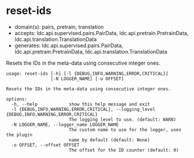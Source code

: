 # reset-ids

* domain(s): pairs, pretrain, translation
* accepts: ldc.api.supervised.pairs.PairData, ldc.api.pretrain.PretrainData, ldc.api.translation.TranslationData
* generates: ldc.api.supervised.pairs.PairData, ldc.api.pretrain.PretrainData, ldc.api.translation.TranslationData

Resets the IDs in the meta-data using consecutive integer ones.

```
usage: reset-ids [-h] [-l {DEBUG,INFO,WARNING,ERROR,CRITICAL}]
                 [-N LOGGER_NAME] [-o OFFSET]

Resets the IDs in the meta-data using consecutive integer ones.

options:
  -h, --help            show this help message and exit
  -l {DEBUG,INFO,WARNING,ERROR,CRITICAL}, --logging_level {DEBUG,INFO,WARNING,ERROR,CRITICAL}
                        The logging level to use. (default: WARN)
  -N LOGGER_NAME, --logger_name LOGGER_NAME
                        The custom name to use for the logger, uses the plugin
                        name by default (default: None)
  -o OFFSET, --offset OFFSET
                        The offset for the ID counter (default: 0)
```
